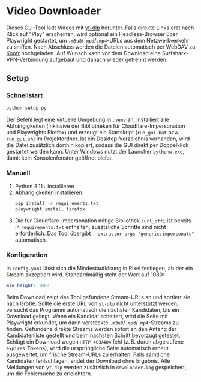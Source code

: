# Video Downloader

Dieses CLI-Tool lädt Videos mit [yt-dlp](https://github.com/yt-dlp/yt-dlp) herunter. Falls direkte Links erst nach Klick auf "Play" erscheinen, wird optional ein Headless-Browser über Playwright gestartet, um `.m3u8`/`.mpd`/`.mp4`-URLs aus dem Netzwerkverkehr zu sniffen. Nach Abschluss werden die Dateien automatisch per WebDAV zu [Koofr](https://koofr.eu) hochgeladen. Auf Wunsch kann vor dem Download eine Surfshark-VPN-Verbindung aufgebaut und danach wieder getrennt werden.

## Setup

### Schnellstart

```bash
python setup.py
```

Der Befehl legt eine virtuelle Umgebung in `.venv` an, installiert alle
Abhängigkeiten (inklusive der Bibliotheken für Cloudflare-Impersonation
und Playwrights Firefox) und erzeugt ein Startskript (`run_gui.bat` bzw.
`run_gui.sh`) im Projektordner. Ist ein Desktop-Verzeichnis vorhanden,
wird die Datei zusätzlich dorthin kopiert, sodass die GUI direkt per
Doppelklick gestartet werden kann. Unter Windows nutzt der Launcher
`pythonw.exe`, damit kein Konsolenfenster geöffnet bleibt.

### Manuell

1. Python 3.11+ installieren
2. Abhängigkeiten installieren:
   ```bash
   pip install -r requirements.txt
   playwright install firefox
   ```
3. Die für Cloudflare-Impersonation nötige Bibliothek `curl_cffi` ist
   bereits in `requirements.txt` enthalten; zusätzliche Schritte sind
   nicht erforderlich. Das Tool übergibt `--extractor-args "generic:impersonate"`
   automatisch.

### Konfiguration

In `config.yaml` lässt sich die Mindestauflösung in Pixel festlegen, ab
der ein Stream akzeptiert wird. Standardmäßig steht der Wert auf 1080:

```yaml
min_height: 1080
```

Beim Download zeigt das Tool gefundene Stream-URLs an und sortiert sie nach Größe.
Sollte die erste URL von `yt-dlp` nicht unterstützt werden, versucht das Programm
automatisch die nächsten Kandidaten, bis ein Download gelingt.
Wenn ein Kandidat scheitert, wird die Seite mit Playwright erkundet, um darin
versteckte `.m3u8`/`.mpd`/`.mp4`-Streams zu finden. Gefundene direkte Streams
werden sofort an den Anfang der Kandidatenliste gestellt und beim nächsten
Schritt bevorzugt getestet.
Schlägt ein Download wegen `HTTP 403`/`404` fehl (z. B. durch abgelaufene
`expires`-Tokens), wird die ursprüngliche Seite automatisch erneut ausgewertet,
um frische Stream-URLs zu erhalten.
Falls sämtliche Kandidaten fehlschlagen, endet der Download ohne Ergebnis.
Alle Meldungen von `yt-dlp` werden zusätzlich in `downloader.log`
gespeichert, um die Fehlersuche zu erleichtern.
